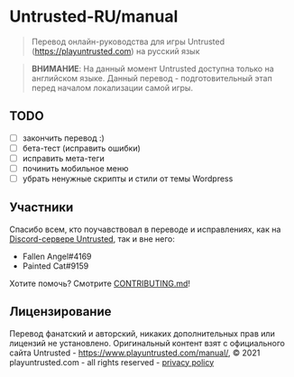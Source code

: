 # Untrusted-RU/manual

> Перевод онлайн-руководства для игры Untrusted (https://playuntrusted.com) на русский язык

> **ВНИМАНИЕ**: На данный момент Untrusted доступна только на английском языке. Данный перевод - подготовительный этап перед началом локализации самой игры.
## TODO

- [ ] закончить перевод :)
- [ ] бета-тест (исправить ошибки)
- [ ] исправить мета-теги
- [ ] починить мобильное меню
- [ ] убрать ненужные скрипты и стили от темы Wordpress

## Участники

Спасибо всем, кто поучавствовал в переводе и исправлениях, как на [Discord-сервере Untrusted](https://discord.gg/fMkDCrxU6H), так и вне него:

- Fallen Angel#4169
- Painted Cat#9159

Хотите помочь? Смотрите [CONTRIBUTING.md](CONTRIBUTING.md)!

## Лицензирование

Перевод фанатский и авторский, никаких дополнительных прав или лицензий не установлено.
Оригинальный контент взят с официального сайта Untrusted - https://www.playuntrusted.com/manual/,
&copy; 2021 playuntrusted.com - all rights reserved - [privacy policy](https://www.playuntrusted.com/privacy-policy/)
